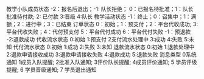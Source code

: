 教学小队成员状态
-2：报名后退出；-1: 队长拒绝； 0：已报名待批准；1：队长批准待付款; 2: 已付款 3:晋级 4:队长
教学活动状态
-1：终止；0：召集中；1：满额；2：进行中；3：已结束
订单状态
0：初始；1：预支付；2：平台代收成功; 3: 平台代收失败；4：代付预支付 5：平台代付成功 6：平台代付失败 -1：预退款 -2:退款成功
代收流水状态
0:初始 1:预支付 2支付流水处理中 3:成功 4:失败 5:未知
代付流水状态
0:初始 1:成功 2:失败 3:未知
退款流水状态
0:初始 1:退款处理中 2:退款申请接收成功 3:退款申请接收失败 4:退款成功 5:退款失败
消息类型
0系统通知 1成员入队提醒; 2批准入队通知; 3评价队长提醒; 4成员评价通知; 5 学员评级提醒; 6 学员晋级通知; 7 学员退出通知
